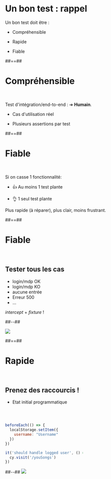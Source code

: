 # Un bon test : rappel

Un bon test doit être :

* Compréhensible

* Rapide

* Fiable

##==##

# Compréhensible
<br/>

Test d'intégration/end-to-end : ➔ __Humain__.

 * Cas d'utilisation réel
 
 * Plusieurs assertions par test

##==##

# Fiable
<br/>

Si on casse 1 fonctionnalité:

 * 👍 Au moins 1 test plante 

 * 👌 1 seul test plante

Plus rapide (à réparer), plus clair, moins frustrant.


##==## 
<!-- .slide: class="two-column-layout" -->

# Fiable
<br/>

## Tester __tous__ les cas

  * login/mdp OK
  * login/mdp KO
  * aucune entrée
  * Erreur 500 
  * ...

_intercept_ + _fixture_ !

##--##

<img src="./assets/images/login-page.svg"/>

##==##
<!-- .slide: class="two-column-layout" -->

# Rapide
<br/>

## Prenez des raccourcis ! 

 * Etat initial programmatique   
<br/>

<div style="width:50%">

```js

beforeEach(() => {
  localStorage.setItem({
    username: "Username"
  })
})

it('should handle logged user', () => {
  cy.visit('/youSongs')
})


```

</div>
##--##

<img src="./assets/images/logged-page.svg"/>

